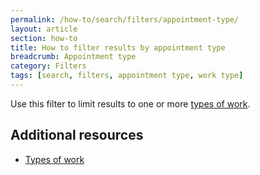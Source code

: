 ```yaml
---
permalink: /how-to/search/filters/appointment-type/
layout: article
section: how-to
title: How to filter results by appointment type
breadcrumb: Appointment type
category: Filters
tags: [search, filters, appointment type, work type]
---
```


Use this filter to limit results to one or more [types of work](../../../../working-in-government/pay-and-leave/types-of-work/).

## Additional resources

* [Types of work](../../../../working-in-government/pay-and-leave/types-of-work/)
